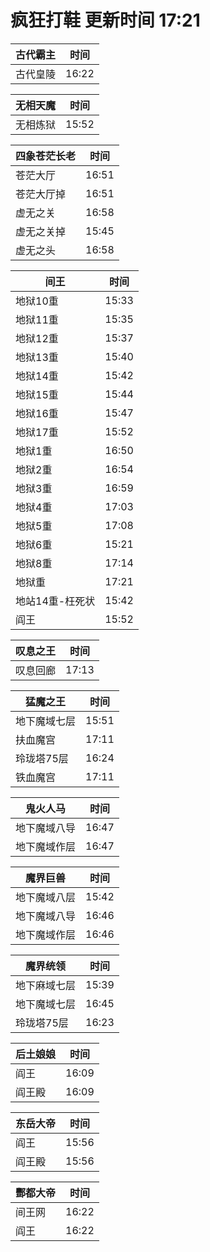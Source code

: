 # 疯狂打鞋 更新时间 17:21

| 古代霸主   | 时间    |
|--------|-------|
| 古代皇陵 | 16:22 |

| 无相天魔   | 时间    |
|--------|-------|
| 无相炼狱 | 15:52 |

| 四象苍茫长老   | 时间    |
|--------|-------|
| 苍茫大厅 | 16:51 |
| 苍茫大厅掉 | 16:51 |
| 虚无之关 | 16:58 |
| 虚无之关掉 | 15:45 |
| 虚无之头 | 16:58 |

| 间王   | 时间    |
|--------|-------|
| 地狱10重 | 15:33 |
| 地狱11重 | 15:35 |
| 地狱12重 | 15:37 |
| 地狱13重 | 15:40 |
| 地狱14重 | 15:42 |
| 地狱15重 | 15:44 |
| 地狱16重 | 15:47 |
| 地狱17重 | 15:52 |
| 地狱1重 | 16:50 |
| 地狱2重 | 16:54 |
| 地狱3重 | 16:59 |
| 地狱4重 | 17:03 |
| 地狱5重 | 17:08 |
| 地狱6重 | 15:21 |
| 地狱8重 | 17:14 |
| 地狱重 | 17:21 |
| 地站14重-枉死状 | 15:42 |
| 阎王 | 15:52 |

| 叹息之王   | 时间    |
|--------|-------|
| 叹息回廊 | 17:13 |

| 猛魔之王   | 时间    |
|--------|-------|
| 地下魔域七层 | 15:51 |
| 扶血魔宫 | 17:11 |
| 玲珑塔75层 | 16:24 |
| 铁血魔宫 | 17:11 |

| 鬼火人马   | 时间    |
|--------|-------|
| 地下魔域八导 | 16:47 |
| 地下魔域作层 | 16:47 |

| 魔界巨兽   | 时间    |
|--------|-------|
| 地下魔域八层 | 15:42 |
| 地下魔域八导 | 16:46 |
| 地下魔域作层 | 16:46 |

| 魔界统领   | 时间    |
|--------|-------|
| 地下麻域七层 | 15:39 |
| 地下魔域七层 | 16:45 |
| 玲珑塔75层 | 16:23 |

| 后土娘娘   | 时间    |
|--------|-------|
| 阎王 | 16:09 |
| 阎王殿 | 16:09 |

| 东岳大帝   | 时间    |
|--------|-------|
| 阎王 | 15:56 |
| 阎王殿 | 15:56 |

| 酆都大帝   | 时间    |
|--------|-------|
| 间王网 | 16:22 |
| 阎王 | 16:22 |